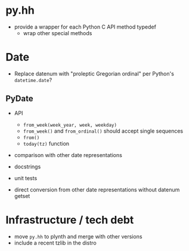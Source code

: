 # py.hh

- provide a wrapper for each Python C API method typedef
  - wrap other special methods


# Date

- Replace datenum with "proleptic Gregorian ordinal" per Python's
  `datetime.date`?

## PyDate

- API

  - `from_week(week_year, week, weekday)`
  - `from_week()` and `from_ordinal()` should accept single sequences
  - `from()`
  - `today(tz)` function

- comparison with other date representations
- docstrings
- unit tests
- direct conversion from other date representations without datenum getset

# Infrastructure / tech debt

- move `py.hh` to plynth and merge with other versions
- include a recent tzlib in the distro

